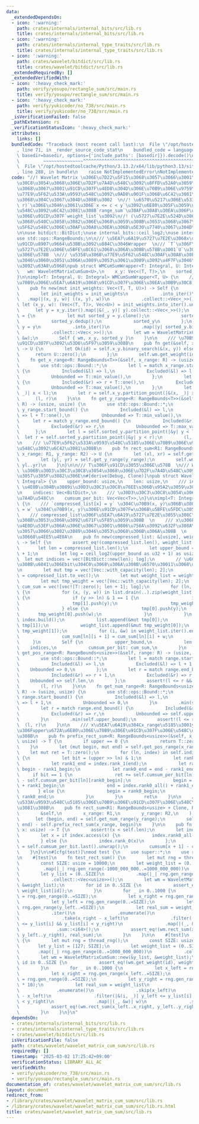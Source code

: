 ```yaml
---
data:
  _extendedDependsOn:
  - icon: ':warning:'
    path: crates/internals/internal_bits/src/lib.rs
    title: crates/internals/internal_bits/src/lib.rs
  - icon: ':warning:'
    path: crates/internals/internal_type_traits/src/lib.rs
    title: crates/internals/internal_type_traits/src/lib.rs
  - icon: ':warning:'
    path: crates/wavelet/bitdict/src/lib.rs
    title: crates/wavelet/bitdict/src/lib.rs
  _extendedRequiredBy: []
  _extendedVerifiedWith:
  - icon: ':heavy_check_mark:'
    path: verify/yosupo/rectangle_sum/src/main.rs
    title: verify/yosupo/rectangle_sum/src/main.rs
  - icon: ':heavy_check_mark:'
    path: verify/yukicoder/no_738/src/main.rs
    title: verify/yukicoder/no_738/src/main.rs
  _isVerificationFailed: false
  _pathExtension: rs
  _verificationStatusIcon: ':heavy_check_mark:'
  attributes:
    links: []
  bundledCode: "Traceback (most recent call last):\n  File \"/opt/hostedtoolcache/Python/3.13.2/x64/lib/python3.13/site-packages/onlinejudge_verify/documentation/build.py\"\
    , line 71, in _render_source_code_stat\n    bundled_code = language.bundle(stat.path,\
    \ basedir=basedir, options={'include_paths': [basedir]}).decode()\n          \
    \         ~~~~~~~~~~~~~~~^^^^^^^^^^^^^^^^^^^^^^^^^^^^^^^^^^^^^^^^^^^^^^^^^^^^^^^^^^^^^^^^^^\n\
    \  File \"/opt/hostedtoolcache/Python/3.13.2/x64/lib/python3.13/site-packages/onlinejudge_verify/languages/rust.py\"\
    , line 288, in bundle\n    raise NotImplementedError\nNotImplementedError\n"
  code: "//! Wavelet Matrix \u306E\u7D22\u5F15\u3068\u3057\u3066\u3001\u30D3\u30C3\
    \u30C8\u3054\u3068\u306E\u7D2F\u7A4D\u548C\u3092\u8FFD\u52A0\u3059\u308B\u3053\
    \u3068\u3067\u3001\u91CD\u307F\u4ED8\u304D\u306E\u70B9\u306E\u9759\u7684\u306A\
    \u77E9\u5F62\u533A\u9593\u548C\u3092\u9AD8\u901F\u306B\u6C42\u3081\u308B\u3053\
    \u3068\u304C\u3067\u304D\u308B\u3002  \n//! \u6570\u5217\u306E\u533A\u9593`[l,\
    \ r)`\u306E\u3046\u3061\u306E`x <= c < y`\u3092\u6E80\u305F\u3059\u6570\u5024\u306E\
    \u548C\u3092\u6C42\u3081\u308B`range_sum`\u30AF\u30A8\u30EA\u306F\u3001\u5404\u70B9\
    \u306E\u91CD\u307F`weight_list`\u3092\n//! (\u5727\u7E2E\u524D\u306E)y\u5EA7\u6A19\
    \u3068\u540C\u3058\u3082\u306E\u3068\u3059\u308B\u3053\u3068\u3067\u3001\u77E9\
    \u5F62\u548C\u306E\u30AF\u30A8\u30EA\u306B\u5E30\u7740\u3067\u304D\u308B\u3002\
    \n\nuse bitdict::BitDict;\nuse internal_bits::ceil_log2;\nuse internal_type_traits::Integral;\n\
    use std::ops::RangeBounds;\n\n/// \u5EA7\u6A19\u5727\u7E2E\u3068x\u5EA7\u6A19\u306E\
    \u91CD\u8907\u9664\u53BB\u3092\u884C\u3046Wrapper  \n/// `T`\u306F\u5EA7\u6A19\
    \u5727\u7E2E\u306E\u5BFE\u8C61\u3068\u306A\u308B\u578B\u3001`U`\u306F\u91CD\u307F\
    \u306E\u578B  \n/// \u5358\u306B\u77E9\u5F62\u548C\u30AF\u30A8\u30EA\u3092\u6271\
    \u3046\u3060\u3051\u306A\u3089\u3053\u3061\u3089\u3092\u4F7F\u3046\u3053\u3068\
    \u3092\u63A8\u5968\npub struct WMCumSumWrapper<T: Integral, U: Integral> {\n \
    \   wm: WaveletMatrixCumSum<U>,\n    x_y: Vec<(T, T)>,\n    sorted_y: Vec<T>,\n\
    }\n\nimpl<T: Integral, U: Integral> WMCumSumWrapper<T, U> {\n    /// init_weights\u306F\
    \u70B9\u306E\u5EA7\u6A19\u3068\u91CD\u307F\u306E\u30EA\u30B9\u30C8 `(x, y, w)`\n\
    \    pub fn new(mut init_weights: Vec<(T, T, U)>) -> Self {\n        init_weights.sort_unstable();\n\
    \        let init_weights = init_weights\n            .into_iter()\n         \
    \   .map(|(x, y, w)| ((x, y), w))\n            .collect::<Vec<_>>();\n       \
    \ let (x_y, w): (Vec<(T, T)>, Vec<U>) = init_weights.into_iter().unzip();\n  \
    \      let y = x_y.iter().map(|&(_, y)| y).collect::<Vec<_>>();\n        let sorted_y\
    \ = {\n            let mut sorted_y = y.clone();\n            sorted_y.sort_unstable();\n\
    \            sorted_y.dedup();\n            sorted_y\n        };\n        let\
    \ y = y\n            .into_iter()\n            .map(|y| sorted_y.binary_search(&y).unwrap())\n\
    \            .collect::<Vec<_>>();\n        let wm = WaveletMatrixCumSum::new(&y,\
    \ &w);\n        Self { wm, x_y, sorted_y }\n    }\n\n    /// \u70B9(x, y)\u306E\
    \u91CD\u307F\u3092\u53D6\u5F97\u3059\u308B\n    pub fn get(&self, x: T, y: T)\
    \ -> U {\n        let Ok(id) = self.x_y.binary_search(&(x, y)) else {\n      \
    \      return U::zero();\n        };\n        self.wm.get_weight(id)\n    }\n\n\
    \    fn get_x_range<R: RangeBounds<T>>(&self, x_range: R) -> (usize, usize) {\n\
    \        use std::ops::Bound::*;\n        let l = match x_range.start_bound()\
    \ {\n            Included(&l) => l,\n            Excluded(&l) => l + T::one(),\n\
    \            Unbounded => T::min_value(),\n        };\n        let r = match x_range.end_bound()\
    \ {\n            Included(&r) => r + T::one(),\n            Excluded(&r) => r,\n\
    \            Unbounded => T::max_value(),\n        };\n        let l = self.x_y.partition_point(|&(x,\
    \ _)| x < l);\n        let r = self.x_y.partition_point(|&(x, _)| x < r);\n  \
    \      (l, r)\n    }\n\n    fn get_y_range<R: RangeBounds<T>>(&self, y_range:\
    \ R) -> (usize, usize) {\n        use std::ops::Bound::*;\n        let l = match\
    \ y_range.start_bound() {\n            Included(&l) => l,\n            Excluded(&l)\
    \ => l + T::one(),\n            Unbounded => T::min_value(),\n        };\n   \
    \     let r = match y_range.end_bound() {\n            Included(&r) => r + T::one(),\n\
    \            Excluded(&r) => r,\n            Unbounded => T::max_value(),\n  \
    \      };\n        let l = self.sorted_y.partition_point(|&y| y < l);\n      \
    \  let r = self.sorted_y.partition_point(|&y| y < r);\n        (l, r)\n    }\n\
    \n    /// \u77E9\u5F62\u533A\u9593\u548C\u5185\u306E\u70B9\u306E\u91CD\u307F\u306E\
    \u548C\u3092\u6C42\u3081\u308B\n    pub fn rect_sum<R1: RangeBounds<T>, R2: RangeBounds<T>>(&self,\
    \ x_range: R1, y_range: R2) -> U {\n        let (xl, xr) = self.get_x_range(x_range);\n\
    \        let (yl, yr) = self.get_y_range(y_range);\n        self.wm.rect_sum(xl..xr,\
    \ yl..yr)\n    }\n}\n\n/// T\u306F\u91CD\u3055\u306E\u578B  \n/// Wavelet Matrix\
    \ \u306B\u30D3\u30C3\u30C8\u3054\u3068\u306E\u7D2F\u7A4D\u548C\u3092\u8FFD\u52A0\
    \u3057\u305F\u3082\u306E\n#[derive(Debug, Clone)]\npub struct WaveletMatrixCumSum<T:\
    \ Integral> {\n    upper_bound: usize,\n    len: usize,\n    /// indices[i] =\
    \ \u4E0B\u304B\u3089i\u30D3\u30C3\u30C8\u76EE\u306B\u95A2\u3059\u308B\u7D22\u5F15\
    \n    indices: Vec<BitDict>,\n    /// \u30D3\u30C3\u30C8\u3054\u3068\u306E\u7D2F\
    \u7A4D\u548C\n    cumsum_per_bit: Vec<Vec<T>>,\n}\n\nimpl<T: Integral> WaveletMatrixCumSum<T>\
    \ {\n    /// `compressed_list[x] = y` \u304C\u70B9(x, y)\u306B\u3001`weight_list[x]\
    \ = w` \u304C\u70B9(x, y)\u306E\u91CD\u307Fw\u306B\u5BFE\u5FDC\u3059\u308B  \n\
    \    /// compressed_list\u306F\u5EA7\u6A19\u5727\u7E2E\u3055\u308C\u3066\u3044\
    \u308B\u3053\u3068\u3092\u671F\u5F85\u3059\u308B  \n    /// x\u306F\u91CD\u8907\
    \u4E0D\u53EF\u306A\u306E\u3067\u3001\u9806\u756A\u3092\u632F\u308A\u306A\u304A\
    \u3057\u3066\u3082\u3089\u3046\u3053\u3068\u306B\u306A\u308B  \n    /// \u5168\
    \u30660\u4EE5\u4E0A\n    pub fn new(compressed_list: &[usize], weight_list: &[T])\
    \ -> Self {\n        assert_eq!(compressed_list.len(), weight_list.len());\n \
    \       let len = compressed_list.len();\n        let upper_bound = *compressed_list.iter().max().unwrap_or(&0)\
    \ + 1;\n        let log = ceil_log2(upper_bound as u32 + 1) as usize;\n      \
    \  let mut indices = vec![BitDict::new(len); log];\n        // \u6CE8\u76EE\u3059\
    \u308B\u6841\u306Ebit\u304C0\u3068\u306A\u308B\u6570\u30011\u3068\u306A\u308B\u6570\
    \n        let mut tmp = vec![Vec::with_capacity(len); 2];\n        let mut list\
    \ = compressed_list.to_vec();\n        let mut weight_list = weight_list.to_vec();\n\
    \        let mut tmp_weight = vec![Vec::with_capacity(len); 2];\n        let mut\
    \ cum_sum = vec![vec![T::zero(); len + 1]; log];\n        for (ln, index) in indices.iter_mut().enumerate().rev()\
    \ {\n            for (x, (y, w)) in list.drain(..).zip(weight_list.drain(..)).enumerate()\
    \ {\n                if (y >> ln) & 1 == 1 {\n                    index.set(x);\n\
    \                    tmp[1].push(y);\n                    tmp_weight[1].push(w);\n\
    \                } else {\n                    tmp[0].push(y);\n             \
    \       tmp_weight[0].push(w);\n                }\n            }\n           \
    \ index.build();\n            list.append(&mut tmp[0]);\n            list.append(&mut\
    \ tmp[1]);\n            weight_list.append(&mut tmp_weight[0]);\n            weight_list.append(&mut\
    \ tmp_weight[1]);\n            for (i, &w) in weight_list.iter().enumerate() {\n\
    \                cum_sum[ln][i + 1] = cum_sum[ln][i] + w;\n            }\n   \
    \     }\n        Self {\n            upper_bound,\n            len,\n        \
    \    indices,\n            cumsum_per_bit: cum_sum,\n        }\n    }\n\n    fn\
    \ get_pos_range<R: RangeBounds<usize>>(&self, range: R) -> (usize, usize) {\n\
    \        use std::ops::Bound::*;\n        let l = match range.start_bound() {\n\
    \            Included(&l) => l,\n            Excluded(&l) => l + 1,\n        \
    \    Unbounded => 0,\n        };\n        let r = match range.end_bound() {\n\
    \            Included(&r) => r + 1,\n            Excluded(&r) => r,\n        \
    \    Unbounded => self.len,\n        };\n        assert!(l <= r && r <= self.len);\n\
    \        (l, r)\n    }\n\n    fn get_num_range<R: RangeBounds<usize>>(&self, range:\
    \ R) -> (usize, usize) {\n        use std::ops::Bound::*;\n        let l = match\
    \ range.start_bound() {\n            Included(&l) => l,\n            Excluded(&l)\
    \ => l + 1,\n            Unbounded => 0,\n        }\n        .min(self.upper_bound);\n\
    \        let r = match range.end_bound() {\n            Included(&r) => r + 1,\n\
    \            Excluded(&r) => r,\n            Unbounded => self.upper_bound,\n\
    \        }\n        .min(self.upper_bound);\n        assert!(l <= r);\n      \
    \  (l, r)\n    }\n\n    /// x\u5EA7\u6A19\u304Cx_range\u5185\u3001y\u5EA7\u6A19\
    \u306Fupper\u672A\u6E80\u306E\u70B9\u306E\u91CD\u307F\u306E\u548C\u3092\u6C42\u3081\
    \u308B\n    pub fn prefix_rect_sum<R: RangeBounds<usize>>(&self, x_range: R, upper:\
    \ usize) -> T {\n        if upper == 0 {\n            return T::zero();\n    \
    \    }\n        let (mut begin, mut end) = self.get_pos_range(x_range);\n    \
    \    let mut ret = T::zero();\n        for (ln, index) in self.indices.iter().enumerate().rev()\
    \ {\n            let bit = (upper >> ln) & 1;\n            let rank1_begin = index.rank_1(begin);\n\
    \            let rank1_end = index.rank_1(end);\n            let rank0_begin =\
    \ begin - rank1_begin;\n            let rank0_end = end - rank1_end;\n       \
    \     if bit == 1 {\n                ret += self.cumsum_per_bit[ln][rank0_end]\
    \ - self.cumsum_per_bit[ln][rank0_begin];\n                begin = index.rank0_all()\
    \ + rank1_begin;\n                end = index.rank0_all() + rank1_end;\n     \
    \       } else {\n                begin = rank0_begin;\n                end =\
    \ rank0_end;\n            }\n        }\n        ret\n    }\n\n    /// \u77E9\u5F62\
    \u533A\u9593\u548C\u5185\u306E\u70B9\u306E\u91CD\u307F\u306E\u548C\u3092\u6C42\
    \u3081\u308B\n    pub fn rect_sum<R1: RangeBounds<usize> + Clone, R2: RangeBounds<usize>>(\n\
    \        &self,\n        x_range: R1,\n        y_range: R2,\n    ) -> T {\n  \
    \      let (begin, end) = self.get_num_range(y_range);\n        self.prefix_rect_sum(x_range.clone(),\
    \ end) - self.prefix_rect_sum(x_range, begin)\n    }\n\n    pub fn get_weight(&self,\
    \ x: usize) -> T {\n        assert!(x < self.len);\n        let index = self.indices.last().unwrap();\n\
    \        let x = if index.access(x) {\n            index.rank0_all() + index.rank_1(x)\n\
    \        } else {\n            index.rank_0(x)\n        };\n        let cumsum\
    \ = self.cumsum_per_bit.last().unwrap();\n        cumsum[x + 1] - cumsum[x]\n\
    \    }\n}\n\n#[cfg(test)]\nmod test {\n    use super::*;\n    use rand::prelude::*;\n\
    \n    #[test]\n    fn test_rect_sum() {\n        let mut rng = thread_rng();\n\
    \        const SIZE: usize = 10000;\n        let weight_list = (0..SIZE)\n   \
    \         .map(|_| rng.gen_range(-1000_000_000..=1000_000_000))\n            .collect::<Vec<i64>>();\n\
    \        let y_list = (0..SIZE)\n            .map(|_| rng.gen_range(0..=SIZE))\n\
    \            .collect::<Vec<usize>>();\n        let wm = WaveletMatrixCumSum::new(&y_list,\
    \ &weight_list);\n        for id in 0..SIZE {\n            assert_eq!(wm.get_weight(id),\
    \ weight_list[id]);\n        }\n        for _ in 0..1000 {\n            let x_left\
    \ = rng.gen_range(0..=SIZE);\n            let x_right = rng.gen_range(x_left..=SIZE);\n\
    \            let y_left = rng.gen_range(0..=SIZE);\n            let y_right =\
    \ rng.gen_range(y_left..=SIZE);\n            let real_sum = weight_list\n    \
    \            .iter()\n                .enumerate()\n                .skip(x_left)\n\
    \                .take(x_right - x_left)\n                .filter(|&(i, _)| y_left\
    \ <= y_list[i] && y_list[i] < y_right)\n                .map(|(_, &w)| w)\n  \
    \              .sum::<i64>();\n            assert_eq!(wm.rect_sum(x_left..x_right,\
    \ y_left..y_right), real_sum);\n        }\n    }\n\n    #[test]\n    fn test_two_beki()\
    \ {\n        let mut rng = thread_rng();\n        const SIZE: usize = 128;\n \
    \       let y_list = [127; SIZE];\n        let weight_list = (0..SIZE)\n     \
    \       .map(|_| rng.gen_range(0..=1000_000_000))\n            .collect::<Vec<u64>>();\n\
    \        let wm = WaveletMatrixCumSum::new(&y_list, &weight_list);\n        for\
    \ id in 0..SIZE {\n            assert_eq!(wm.get_weight(id), weight_list[id]);\n\
    \        }\n        for _ in 0..1000 {\n            let x_left = rng.gen_range(0..=SIZE);\n\
    \            let x_right = rng.gen_range(x_left..=SIZE);\n            let y_left\
    \ = rng.gen_range(0..=SIZE);\n            let y_right = rng.gen_range(SIZE..=SIZE\
    \ * 10);\n            let real_sum = weight_list\n                .iter()\n  \
    \              .enumerate()\n                .skip(x_left)\n                .take(x_right\
    \ - x_left)\n                .filter(|&(i, _)| y_left <= y_list[i] && y_list[i]\
    \ < y_right)\n                .map(|(_, &w)| w)\n                .sum::<u64>();\n\
    \            assert_eq!(wm.rect_sum(x_left..x_right, y_left..y_right), real_sum);\n\
    \        }\n    }\n}\n"
  dependsOn:
  - crates/internals/internal_bits/src/lib.rs
  - crates/internals/internal_type_traits/src/lib.rs
  - crates/wavelet/bitdict/src/lib.rs
  isVerificationFile: false
  path: crates/wavelet/wavelet_matrix_cum_sum/src/lib.rs
  requiredBy: []
  timestamp: '2025-03-02 17:25:42+09:00'
  verificationStatus: LIBRARY_ALL_AC
  verifiedWith:
  - verify/yukicoder/no_738/src/main.rs
  - verify/yosupo/rectangle_sum/src/main.rs
documentation_of: crates/wavelet/wavelet_matrix_cum_sum/src/lib.rs
layout: document
redirect_from:
- /library/crates/wavelet/wavelet_matrix_cum_sum/src/lib.rs
- /library/crates/wavelet/wavelet_matrix_cum_sum/src/lib.rs.html
title: crates/wavelet/wavelet_matrix_cum_sum/src/lib.rs
---
```

